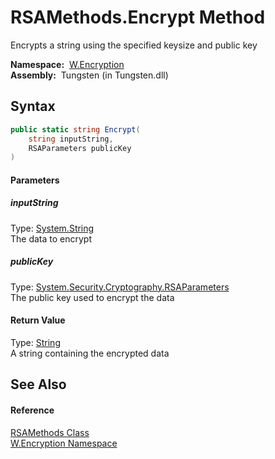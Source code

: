 RSAMethods.Encrypt Method
=========================
   Encrypts a string using the specified keysize and public key

  **Namespace:**  [W.Encryption][1]  
  **Assembly:**  Tungsten (in Tungsten.dll)

Syntax
------

```csharp
public static string Encrypt(
	string inputString,
	RSAParameters publicKey
)
```

#### Parameters

##### *inputString*
Type: [System.String][2]  
The data to encrypt

##### *publicKey*
Type: [System.Security.Cryptography.RSAParameters][3]  
The public key used to encrypt the data

#### Return Value
Type: [String][2]  
A string containing the encrypted data

See Also
--------

#### Reference
[RSAMethods Class][4]  
[W.Encryption Namespace][1]  

[1]: ../README.md
[2]: http://msdn.microsoft.com/en-us/library/s1wwdcbf
[3]: http://msdn.microsoft.com/en-us/library/ke2te33h
[4]: README.md